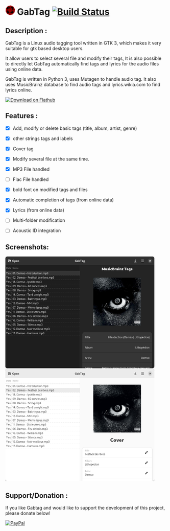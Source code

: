 # <img width="30" src="data/icons/hicolor/scalable/apps/com.github.lachhebo.Gabtag.svg"/> GabTag [![Build Status](https://travis-ci.com/lachhebo/GabTag.svg?branch=master)](https://travis-ci.com/lachhebo/GabTag) 


## Description :


GabTag is a Linux audio tagging tool written in GTK 3, which makes it very suitable for gtk based desktop users.

It allow users to select several file and modify their tags, It is also possible to directly let GabTag automatically find tags and lyrics for the audio files using online data.

GabTag is written in Python 3, uses Mutagen to handle audio tag. It also uses MusicBrainz database to find audio tags and lyrics.wikia.com to find lyrics online.



<a href='https://flathub.org/apps/details/com.github.lachhebo.Gabtag'><img width='240' alt='Download on Flathub' src='https://flathub.org/assets/badges/flathub-badge-en.png'/></a>


## Features :

- [x] Add, modify or delete basic tags (title, album, artist, genre)
- [x] other strings tags and labels
- [x] Cover tag
- [x] Modify several file at the same time.
- [x] MP3  File handled
- [ ] Flac File handled
- [x] bold font on modified tags and files
- [x] Automatic completion of tags (from online data)
- [x] Lyrics (from online data)
- [ ] Multi-folder modification
- [ ] Acoustic ID integration 


## Screenshots:


<img height="350" src="https://raw.githubusercontent.com/lachhebo/GabTag/screenshots/Gabtag_v13_1.png" />
<img height="350" src="https://raw.githubusercontent.com/lachhebo/GabTag/screenshots/Gabtag_v13_2.png" />


## Support/Donation :

If you like Gabtag and would like to support the development of this project, please donate below!

[<img height="30" src="https://raw.githubusercontent.com/lachhebo/GabTag/screenshots/donate.png" alt="PayPal"/>](https://www.paypal.me/lachhebo)
